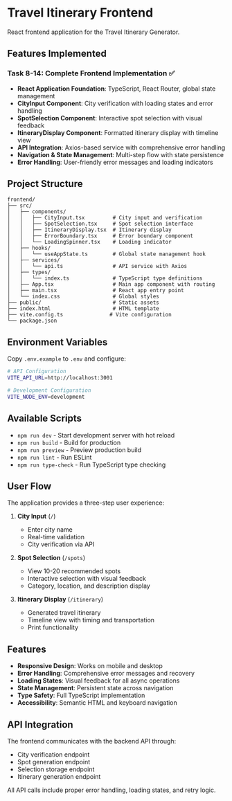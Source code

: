 # Travel Itinerary Frontend

React frontend application for the Travel Itinerary Generator.

## Features Implemented

### Task 8-14: Complete Frontend Implementation ✅

- **React Application Foundation**: TypeScript, React Router, global state management
- **CityInput Component**: City verification with loading states and error handling
- **SpotSelection Component**: Interactive spot selection with visual feedback
- **ItineraryDisplay Component**: Formatted itinerary display with timeline view
- **API Integration**: Axios-based service with comprehensive error handling
- **Navigation & State Management**: Multi-step flow with state persistence
- **Error Handling**: User-friendly error messages and loading indicators

## Project Structure

```
frontend/
├── src/
│   ├── components/
│   │   ├── CityInput.tsx         # City input and verification
│   │   ├── SpotSelection.tsx     # Spot selection interface
│   │   ├── ItineraryDisplay.tsx  # Itinerary display
│   │   ├── ErrorBoundary.tsx     # Error boundary component
│   │   └── LoadingSpinner.tsx    # Loading indicator
│   ├── hooks/
│   │   └── useAppState.ts        # Global state management hook
│   ├── services/
│   │   └── api.ts                # API service with Axios
│   ├── types/
│   │   └── index.ts              # TypeScript type definitions
│   ├── App.tsx                   # Main app component with routing
│   ├── main.tsx                  # React app entry point
│   └── index.css                 # Global styles
├── public/                       # Static assets
├── index.html                    # HTML template
├── vite.config.ts               # Vite configuration
└── package.json
```

## Environment Variables

Copy `.env.example` to `.env` and configure:

```bash
# API Configuration
VITE_API_URL=http://localhost:3001

# Development Configuration
VITE_NODE_ENV=development
```

## Available Scripts

- `npm run dev` - Start development server with hot reload
- `npm run build` - Build for production
- `npm run preview` - Preview production build
- `npm run lint` - Run ESLint
- `npm run type-check` - Run TypeScript type checking

## User Flow

The application provides a three-step user experience:

1. **City Input** (`/`)
   - Enter city name
   - Real-time validation
   - City verification via API

2. **Spot Selection** (`/spots`)
   - View 10-20 recommended spots
   - Interactive selection with visual feedback
   - Category, location, and description display

3. **Itinerary Display** (`/itinerary`)
   - Generated travel itinerary
   - Timeline view with timing and transportation
   - Print functionality

## Features

- **Responsive Design**: Works on mobile and desktop
- **Error Handling**: Comprehensive error messages and recovery
- **Loading States**: Visual feedback for all async operations
- **State Management**: Persistent state across navigation
- **Type Safety**: Full TypeScript implementation
- **Accessibility**: Semantic HTML and keyboard navigation

## API Integration

The frontend communicates with the backend API through:
- City verification endpoint
- Spot generation endpoint
- Selection storage endpoint
- Itinerary generation endpoint

All API calls include proper error handling, loading states, and retry logic.